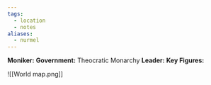 ```yaml
---
tags:
  - location
  - notes
aliases:
  - nurmel
---
```

**Moniker:** 
**Government:** Theocratic Monarchy
**Leader:** 
**Key Figures:** 



![[World map.png]]